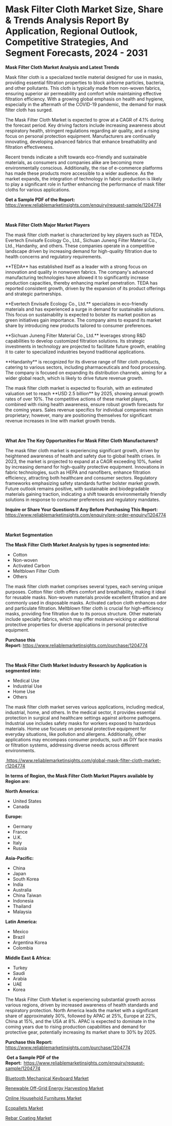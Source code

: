 <p><h1>Mask Filter Cloth Market Size, Share & Trends Analysis Report By Application, Regional Outlook, Competitive Strategies, And Segment Forecasts, 2024 - 2031</h1></p><p><strong>Mask Filter Cloth Market Analysis and Latest Trends</strong></p>
<p><p>Mask filter cloth is a specialized textile material designed for use in masks, providing essential filtration properties to block airborne particles, bacteria, and other pollutants. This cloth is typically made from non-woven fabrics, ensuring superior air permeability and comfort while maintaining effective filtration efficiency. With a growing global emphasis on health and hygiene, especially in the aftermath of the COVID-19 pandemic, the demand for mask filter cloth has surged.</p><p>The Mask Filter Cloth Market is expected to grow at a CAGR of 4.1% during the forecast period. Key driving factors include increasing awareness about respiratory health, stringent regulations regarding air quality, and a rising focus on personal protection equipment. Manufacturers are continually innovating, developing advanced fabrics that enhance breathability and filtration effectiveness.</p><p>Recent trends indicate a shift towards eco-friendly and sustainable materials, as consumers and companies alike are becoming more environmentally conscious. Additionally, the rise of e-commerce platforms has made these products more accessible to a wider audience. As the market expands, the integration of technology in fabric production is likely to play a significant role in further enhancing the performance of mask filter cloths for various applications.</p></p>
<p><strong>Get a Sample PDF of the Report:&nbsp;</strong> <a href="https://www.reliablemarketinsights.com/enquiry/request-sample/1204774?utm_campaign=1684&utm_medium=2&utm_source=Github&utm_content=ia&utm_term=16102024&utm_id=mask-filter-cloth">https://www.reliablemarketinsights.com/enquiry/request-sample/1204774</a></p>
<p>&nbsp;</p>
<p><strong>Mask Filter Cloth Major Market Players</strong></p>
<p><p>The mask filter cloth market is characterized by key players such as TEDA, Evertech Envisafe Ecology Co., Ltd., Sichuan Juneng Filter Material Co., Ltd., Handanhy, and others. These companies operate in a competitive landscape driven by increasing demand for high-quality filtration due to health concerns and regulatory requirements.</p><p>**TEDA** has established itself as a leader with a strong focus on innovation and quality in nonwoven fabrics. The company's advanced manufacturing technologies have allowed it to significantly increase production capacities, thereby enhancing market penetration. TEDA has reported consistent growth, driven by the expansion of its product offerings and strategic partnerships.</p><p>**Evertech Envisafe Ecology Co., Ltd.** specializes in eco-friendly materials and has experienced a surge in demand for sustainable solutions. This focus on sustainability is expected to bolster its market position as green initiatives gain importance. The company aims to expand its market share by introducing new products tailored to consumer preferences.</p><p>**Sichuan Juneng Filter Material Co., Ltd.** leverages strong R&D capabilities to develop customized filtration solutions. Its strategic investments in technology are projected to facilitate future growth, enabling it to cater to specialized industries beyond traditional applications.</p><p>**Handanhy** is recognized for its diverse range of filter cloth products, catering to various sectors, including pharmaceuticals and food processing. The company is focused on expanding its distribution channels, aiming for a wider global reach, which is likely to drive future revenue growth.</p><p>The mask filter cloth market is expected to flourish, with an estimated valuation set to reach **USD 2.5 billion** by 2025, showing annual growth rates of over 10%. The competitive actions of these market players, combined with rising health awareness, ensure robust growth forecasts for the coming years. Sales revenue specifics for individual companies remain proprietary; however, many are positioning themselves for significant revenue increases in line with market growth trends.</p></p>
<p>&nbsp;</p>
<p><strong>What Are The Key Opportunities For Mask Filter Cloth Manufacturers?</strong></p>
<p><p>The mask filter cloth market is experiencing significant growth, driven by heightened awareness of health and safety due to global health crises. In 2023, the market is projected to expand at a CAGR exceeding 10%, fueled by increasing demand for high-quality protective equipment. Innovations in fabric technologies, such as HEPA and nanofibers, enhance filtration efficiency, attracting both healthcare and consumer sectors. Regulatory frameworks emphasizing safety standards further bolster market growth. Future outlook remains positive, with sustainable and biodegradable materials gaining traction, indicating a shift towards environmentally friendly solutions in response to consumer preferences and regulatory mandates.</p></p>
<p><strong>Inquire or Share Your Questions If Any Before Purchasing This Report:</strong> <a href="https://www.reliablemarketinsights.com/enquiry/pre-order-enquiry/1204774?utm_campaign=1684&utm_medium=2&utm_source=Github&utm_content=ia&utm_term=16102024&utm_id=mask-filter-cloth">https://www.reliablemarketinsights.com/enquiry/pre-order-enquiry/1204774</a></p>
<p>&nbsp;</p>
<p><strong>Market Segmentation</strong></p>
<p><strong>The Mask Filter Cloth Market Analysis by types is segmented into:</strong></p>
<p><ul><li>Cotton</li><li>Non-woven</li><li>Activated Carbon</li><li>Meltblown Filter Cloth</li><li>Others</li></ul></p>
<p><p>The mask filter cloth market comprises several types, each serving unique purposes. Cotton filter cloth offers comfort and breathability, making it ideal for reusable masks. Non-woven materials provide excellent filtration and are commonly used in disposable masks. Activated carbon cloth enhances odor and particulate filtration. Meltblown filter cloth is crucial for high-efficiency masks, providing fine filtration due to its porous structure. Other materials include specialty fabrics, which may offer moisture-wicking or additional protective properties for diverse applications in personal protective equipment.</p></p>
<p><strong>Purchase this Report:&nbsp;</strong><a href="https://www.reliablemarketinsights.com/purchase/1204774?utm_campaign=1684&utm_medium=2&utm_source=Github&utm_content=ia&utm_term=16102024&utm_id=mask-filter-cloth">https://www.reliablemarketinsights.com/purchase/1204774</a></p>
<p>&nbsp;</p>
<p><strong>The Mask Filter Cloth Market Industry Research by Application is segmented into:</strong></p>
<p><ul><li>Medical Use</li><li>Industrial Use</li><li>Home Use</li><li>Others</li></ul></p>
<p><p>The mask filter cloth market serves various applications, including medical, industrial, home, and others. In the medical sector, it provides essential protection in surgical and healthcare settings against airborne pathogens. Industrial use includes safety masks for workers exposed to hazardous materials. Home use focuses on personal protective equipment for everyday situations, like pollution and allergens. Additionally, other applications may encompass consumer products, such as DIY face masks or filtration systems, addressing diverse needs across different environments.</p></p>
<p><a href="https://www.reliablemarketinsights.com/global-mask-filter-cloth-market-r1204774?utm_campaign=1684&utm_medium=2&utm_source=Github&utm_content=ia&utm_term=16102024&utm_id=mask-filter-cloth">&nbsp;https://www.reliablemarketinsights.com/global-mask-filter-cloth-market-r1204774</a></p>
<p><strong>In terms of Region, the Mask Filter Cloth Market Players available by Region are:</strong></p>
<p>
    <p> <strong> North America: </strong>
        <ul>
            <li>United States</li>
            <li>Canada</li>
        </ul>
        </p> 
    <p> <strong> Europe: </strong>
        <ul>
            <li>Germany</li>
            <li>France</li>
            <li>U.K.</li>
            <li>Italy</li>
            <li>Russia</li>
        </ul>
        </p> 
    <p> <strong> Asia-Pacific: </strong>
        <ul>
            <li>China</li>
            <li>Japan</li>
            <li>South Korea</li>
            <li>India</li>
            <li>Australia</li>
            <li>China Taiwan</li>
            <li>Indonesia</li>
            <li>Thailand</li>
            <li>Malaysia</li>
        </ul>
        </p> 
    <p> <strong> Latin America: </strong>
        <ul>
            <li>Mexico</li>
            <li>Brazil</li>
            <li>Argentina Korea</li>
            <li>Colombia</li>
        </ul>
        </p> 
    <p> <strong> Middle East & Africa: </strong>
        <ul>
            <li>Turkey</li>
            <li>Saudi</li>
            <li>Arabia</li>
            <li>UAE</li>
            <li>Korea</li>
        </ul>
    </p>
    </p>
<p><p>The Mask Filter Cloth Market is experiencing substantial growth across various regions, driven by increased awareness of health standards and respiratory protection. North America leads the market with a significant share of approximately 30%, followed by APAC at 25%, Europe at 22%, China at 15%, and the USA at 8%. APAC is expected to dominate in the coming years due to rising production capabilities and demand for protective gear, potentially increasing its market share to 30% by 2025.</p></p>
<p><strong>Purchase this Report: </strong><a href="https://www.reliablemarketinsights.com/purchase/1204774?utm_campaign=1684&utm_medium=2&utm_source=Github&utm_content=ia&utm_term=16102024&utm_id=mask-filter-cloth">https://www.reliablemarketinsights.com/purchase/1204774</a></p>
<p>&nbsp;<strong>Get a Sample PDF of the Report:&nbsp;&nbsp;</strong><a href="https://www.reliablemarketinsights.com/enquiry/request-sample/1204774?utm_campaign=1684&utm_medium=2&utm_source=Github&utm_content=ia&utm_term=16102024&utm_id=mask-filter-cloth">https://www.reliablemarketinsights.com/enquiry/request-sample/1204774</a></p>
<p><strong></strong></p>
<p><p><a href="https://www.linkedin.com/pulse/global-bluetooth-mechanical-keyboard-market-exploring-share-f6ync?trk=public_post_embed_feed-article-content&utm_campaign=1684&utm_medium=2&utm_source=Github&utm_content=ia&utm_term=16102024&utm_id=mask-filter-cloth">Bluetooth Mechanical Keyboard Market</a></p><p><a href="https://www.linkedin.com/pulse/global-renewable-off-grid-energy-harvesting-market-3hr5e?utm_campaign=1684&utm_medium=2&utm_source=Github&utm_content=ia&utm_term=16102024&utm_id=mask-filter-cloth">Renewable Off-Grid Energy Harvesting Market</a></p><p><a href="https://www.linkedin.com/pulse/global-online-household-furnitures-market-opportunities-hdsac?trk=public_post_embed_feed-article-content&utm_campaign=1684&utm_medium=2&utm_source=Github&utm_content=ia&utm_term=16102024&utm_id=mask-filter-cloth">Online Household Furnitures Market</a></p><p><a href="https://www.linkedin.com/pulse/evolution-ecopallets-market-key-shifts-from-2024-2031-ek-phrasis-in3qc?trk=public_post_embed_feed-article-content&utm_campaign=1684&utm_medium=2&utm_source=Github&utm_content=ia&utm_term=16102024&utm_id=mask-filter-cloth">Ecopallets Market</a></p><p><a href="https://www.linkedin.com/pulse/rebar-coating-market-global-regional-analysis-focus-end-zg0mc?trk=public_post_embed_feed-article-content&utm_campaign=1684&utm_medium=2&utm_source=Github&utm_content=ia&utm_term=16102024&utm_id=mask-filter-cloth">Rebar Coating Market</a></p></p>